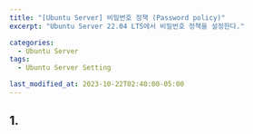 ```yaml
---
title: "[Ubuntu Server] 비밀번호 정책 (Password policy)"
excerpt: "Ubuntu Server 22.04 LTS에서 비밀번호 정책을 설정한다."

categories:
  - Ubuntu Server
tags:
  - Ubuntu Server Setting

last_modified_at: 2023-10-22T02:40:00-05:00
---
```


## 1.

```

```
